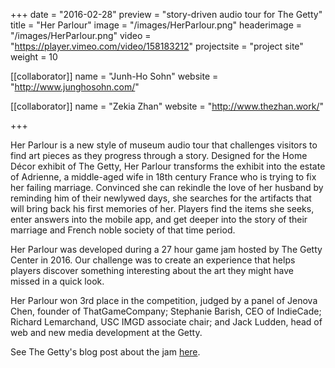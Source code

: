 +++
date = "2016-02-28"
preview = "story-driven audio tour for The Getty"
title = "Her Parlour"
image = "/images/HerParlour.png"
headerimage = "/images/HerParlour.png"
video = "https://player.vimeo.com/video/158183212"
projectsite = "project site"
weight = 10

[[collaborator]]
name = "Junh-Ho Sohn"
website = "http://www.junghosohn.com/"

[[collaborator]]
name = "Zekia Zhan"
website = "http://www.thezhan.work/"

+++

Her Parlour is a new style of museum audio tour that challenges visitors to find art pieces as they progress through a story. Designed for the Home Décor exhibit of The Getty, Her Parlour transforms the exhibit into the estate of Adrienne, a middle-aged wife in 18th century France who is trying to fix her failing marriage. Convinced she can rekindle the love of her husband by reminding him of their newlywed days, she searches for the artifacts that will bring back his first memories of her. Players find the items she seeks, enter answers into the mobile app, and get deeper into the story of their marriage and French noble society of that time period.

Her Parlour was developed during a 27 hour game jam hosted by The Getty Center in 2016. Our challenge was to create an experience that helps players discover something interesting about the art they might have missed in a quick look.

Her Parlour won 3rd place in the competition, judged by a panel of Jenova Chen, founder of ThatGameCompany; Stephanie Barish, CEO of IndieCade; Richard Lemarchand, USC IMGD associate chair; and Jack Ludden, head of web and new media development at the Getty.

See The Getty's blog post about the jam <a href = "http://blogs.getty.edu/iris/a-night-at-the-museum-the-2016-gettyusc-game-jam/" target = "_blank">here</a>.
